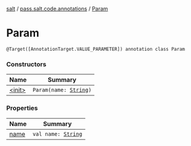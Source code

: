 [salt](../../index.md) / [pass.salt.code.annotations](../index.md) / [Param](./index.md)

# Param

`@Target([AnnotationTarget.VALUE_PARAMETER]) annotation class Param`

### Constructors

| Name | Summary |
|---|---|
| [&lt;init&gt;](-init-.md) | `Param(name: `[`String`](https://kotlinlang.org/api/latest/jvm/stdlib/kotlin/-string/index.html)`)` |

### Properties

| Name | Summary |
|---|---|
| [name](name.md) | `val name: `[`String`](https://kotlinlang.org/api/latest/jvm/stdlib/kotlin/-string/index.html) |
